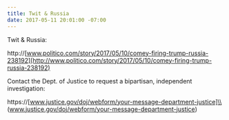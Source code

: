 ```yaml
---
title: Twit & Russia
date: 2017-05-11 20:01:00 -07:00
---
```


Twit & Russia: 

http://[www.politico.com/story/2017/05/10/comey-firing-trump-russia-238192](http://www.politico.com/story/2017/05/10/comey-firing-trump-russia-238192) 
 
Contact the Dept. of Justice to request a bipartisan, independent investigation:

https://[www.justice.gov/doj/webform/your-message-department-justice]\\
(www.justice.gov/doj/webform/your-message-department-justice)